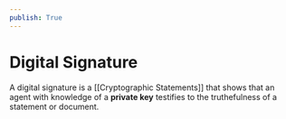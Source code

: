 ```yaml
---
publish: True
---
```


# Digital Signature

A digital signature is a [[Cryptographic Statements]] that shows that an agent with knowledge of a **private key** testifies to the truthefulness of a statement or document.